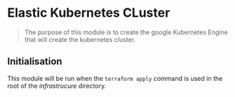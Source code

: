 # Elastic Kubernetes CLuster

> The purpose of this module is to create the google Kubernetes Engine that will create the kubernetes cluster.

## Initialisation

This module will be run when the `terraform apply` command is used in the root of the _infrastrucure_ directory.
